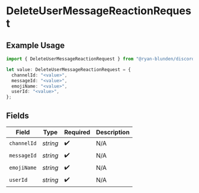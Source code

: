 # DeleteUserMessageReactionRequest

## Example Usage

```typescript
import { DeleteUserMessageReactionRequest } from "@ryan-blunden/discord/models/operations";

let value: DeleteUserMessageReactionRequest = {
  channelId: "<value>",
  messageId: "<value>",
  emojiName: "<value>",
  userId: "<value>",
};
```

## Fields

| Field              | Type               | Required           | Description        |
| ------------------ | ------------------ | ------------------ | ------------------ |
| `channelId`        | *string*           | :heavy_check_mark: | N/A                |
| `messageId`        | *string*           | :heavy_check_mark: | N/A                |
| `emojiName`        | *string*           | :heavy_check_mark: | N/A                |
| `userId`           | *string*           | :heavy_check_mark: | N/A                |